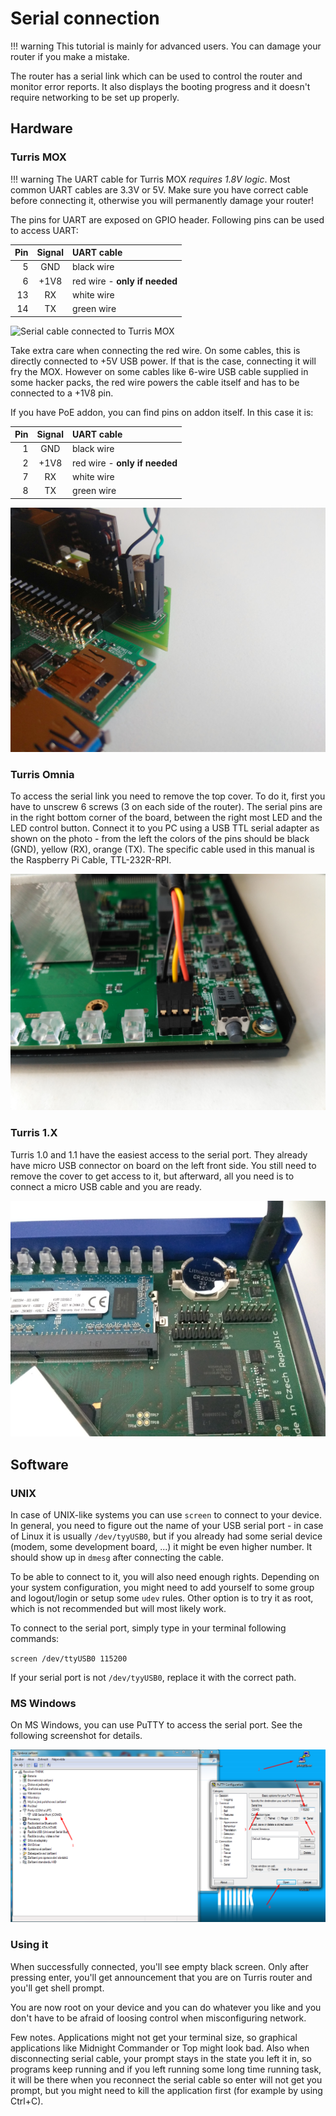 # Serial connection

!!! warning
    This tutorial is mainly for advanced users. You can damage your router if you make a mistake.

The router has a serial link which can be used to control the router and
monitor error reports. It also displays the booting progress and it doesn't
require networking to be set up properly.

## Hardware

### Turris MOX

!!! warning
    The UART cable for Turris MOX *requires 1.8V logic*. Most common UART
    cables are 3.3V or 5V. Make sure you have correct cable before connecting
    it, otherwise you will permanently damage your router!

The pins for UART are exposed on GPIO header. Following pins can be used to
access UART:

|Pin |Signal|UART cable                    |
|---:|:----:|:-----------------------------|
|  5 | GND  |black wire                    |
|  6 | +1V8 |red wire - **only if needed** |
| 13 | RX   |white wire                    |
| 14 | TX   |green wire                    |

![Serial cable connected to Turris MOX](serial_link_mox.jpg)

Take extra care when connecting the red wire. On some cables, this is directly
connected to +5V USB power. If that is the case, connecting it will fry the MOX.
However on some cables like 6-wire USB cable supplied in some hacker packs, the
red wire powers the cable itself and has to be connected to a +1V8 pin.

If you have PoE addon, you can find pins on addon itself. In this case it is:

|Pin |Signal|UART cable                    |
|---:|:----:|:-----------------------------|
|  1 | GND  |black wire                    |
|  2 | +1V8 |red wire - **only if needed** |
|  7 | RX   |white wire                    |
|  8 | TX   |green wire                    |

![Serial cable connected to Turris MOX with PoE](serial_link_mox_poe.jpg)

### Turris Omnia

To access the serial link you need to remove the top cover.
To do it, first you have to unscrew 6 screws (3 on each side of the router). 
The serial pins are in the right
bottom corner of the board, between the right most LED and the LED control
button. Connect it to you PC using a USB TTL serial adapter as shown on the
photo - from the left the colors of the pins should be black (GND), yellow
(RX), orange (TX). The specific cable used in this manual is the Raspberry Pi
Cable, TTL-232R-RPI.

![Serial cable connected to Turris Omnia](serial_link_omnia.jpg)

### Turris 1.X

Turris 1.0 and 1.1 have the easiest access to the serial port. They already
have micro USB connector on board on the left front side. You still need to
remove the cover to get access to it, but afterward, all you need is to connect
a micro USB cable and you are ready.

![Serial cable connected to Turris 1.1](serial_link_turris.jpg)

## Software

### UNIX

In case of UNIX-like systems you can use `screen` to connect to your device. In
general, you need to figure out the name of your USB serial port - in case of
Linux it is usually `/dev/tyyUSB0`, but if you already had some serial device
(modem, some development board, ...) it might be even higher number. It should
show up in `dmesg` after connecting the cable.

To be able to connect to it, you will also need enough rights. Depending on
your system configuration, you might need to add yourself to some group and
logout/login or setup some `udev` rules. Other option is to try it as root, which
is not recommended but will most likely work.

To connect to the serial port, simply type in your terminal following commands:

`screen /dev/ttyUSB0 115200`

If your serial port is not `/dev/tyyUSB0`, replace it with the correct path.

### MS Windows

On MS Windows, you can use PuTTY to access the serial port. See the following
screenshot for details.

![PuTTY connecting to serial port](putty.png)

### Using it

When successfully connected, you'll see empty black screen. Only after pressing
enter, you'll get announcement that you are on Turris router and you'll get
shell prompt.

You are now root on your device and you can do whatever you like and you don't
have to be afraid of loosing control when misconfiguring network.

Few notes. Applications might not get your terminal size, so graphical
applications like Midnight Commander or Top might look bad. Also when
disconnecting serial cable, your prompt stays in the state you left it in, so
programs keep running and if you left running some long time running task, it
will be there when you reconnect the serial cable so enter will not get you
prompt, but you might need to kill the application first (for example by using
Ctrl+C).
